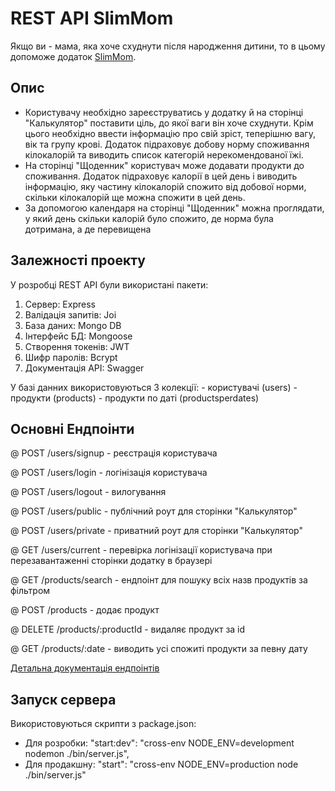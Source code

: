 <h1>REST API SlimMom</h1>
Якщо ви - мама, яка хоче схуднути після народження дитини, то в цьому допоможе додаток
<a href="https://github.com/kilinich-v/slim-mom-frontend">SlimMom</a>.
<h2>Опис</h2>
<ul>
<li>Користувачу необхідно зареєструватись у додатку й на сторінці "Калькулятор" поставити ціль, до якої ваги він хоче схуднути. Крім цього необхідно ввести інформацію про свій зріст, теперішню вагу, вік та групу крові. Додаток підраховує добову норму споживання кілокалорій та виводить список категорій нерекомендованої їжі.</li>
<li>На сторінці "Щоденник" користувач може додавати продукти до споживання. Додаток підраховує калорії в цей день і виводить інформацію, яку частину кілокалорій спожито від добової норми, скільки кілокалорій ще можна спожити в цей день. </li>
<li>За допомогою календаря на сторінці "Щоденник" можна проглядати, у який день скільки калорій було спожито, де норма була дотримана, а де перевищена</li>
</ul>
<h2>Залежності проекту</h2>
У розробці REST API були використані пакети:
<ol>
<li>Сервер: Express</li>
<li>Валідація запитів: Joi</li>
<li>База даних: Mongo DB</li>
<li>Інтерфейс БД: Mongoose</li>
<li>Створення токенів: JWT</li>
<li>Шифр паролів: Bcrypt</li>
<li>Документація API: Swagger</li>
</ol>
У базі данних використовуються 3 колекції:
- користувачі (users)
- продукти (products)
- продукти по даті (productsperdates)
<h2>Основні Ендпоінти</h2>

@ POST /users/signup - реєстрація користувача

@ POST /users/login - логінізація користувача

@ POST /users/logout - вилогування

@ POST /users/public - публічний роут для сторінки "Калькулятор"

@ POST /users/private - приватний роут для сторінки "Калькулятор"

@ GET /users/current - перевірка логінізації користувача при перезавантаженні сторінки додатку в браузері

@ GET /products/search - ендпоінт для пошуку всіх назв продуктів за фільтром

@ POST /products - додає продукт

@ DELETE /products/:productId - видаляє продукт за id

@ GET /products/:date - виводить усі спожиті продукти за певну дату

<a href="https://slim-mom-backend.herokuapp.com/api-docs">Детальна документація ендпоінтів</a>

<h2>Запуск сервера</h2>
Використовуються скрипти з package.json: 
<ul>
<li>Для розробки: "start:dev": "cross-env NODE_ENV=development nodemon ./bin/server.js",</li>
<li>Для продакшну: "start": "cross-env NODE_ENV=production node ./bin/server.js"</li>
</ul>
